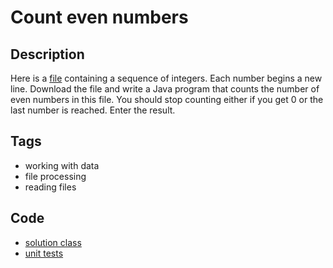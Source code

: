 # Count even numbers

## Description
Here is a [file](./src/main/resources/dataset_91065_countEven.txt) containing a sequence of integers. Each number begins a new line.
Download the file and write a Java program that counts the number of even numbers in this file. You should stop counting either if you get 0 or the last number is reached.
Enter the result.

## Tags
- working with data
- file processing
- reading files

## Code
- [solution class](./src/main/java/Solution.java)
- [unit tests](./src/test/java/SomeParamTest.java)